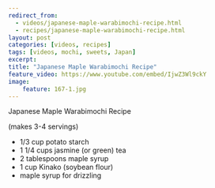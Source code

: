 ---redirect_from:   - videos/japanese-maple-warabimochi-recipe.html  - recipes/japanese-maple-warabimochi-recipe.html
layout: post
categories: [videos, recipes]
tags: [videos, mochi, sweets, Japan]
excerpt: 
title: "Japanese Maple Warabimochi Recipe"
feature_video: https://www.youtube.com/embed/IjwZ3Wl9ckY
image:
    feature: 167-1.jpg
---

Japanese Maple Warabimochi Recipe 

(makes 3-4 servings)

- 1/3 cup potato starch
- 1 1/4 cups jasmine (or green) tea
- 2 tablespoons maple syrup
- 1 cup Kinako (soybean flour)
- maple syrup for drizzling
